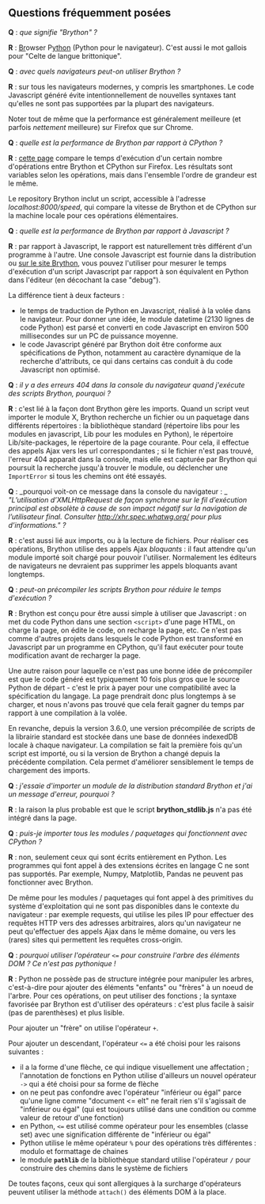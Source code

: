 Questions fréquemment posées
----------------------------

__Q__ : _que signifie "Brython" ?_

__R__ : <u>Br</u>owser P<u>ython</u> (Python pour le navigateur). C'est aussi
le mot gallois pour "Celte de langue brittonique".

__Q__ : _avec quels navigateurs peut-on utiliser Brython ?_

__R__ : sur tous les navigateurs modernes, y compris les smartphones. Le code
Javascript généré évite intentionnellement de nouvelles syntaxes tant qu'elles
ne sont pas supportées par la plupart des navigateurs.

Noter tout de même que la performance est généralement meilleure (et parfois
_nettement_ meilleure) sur Firefox que sur Chrome.

__Q__ : _quelle est la performance de Brython par rapport à CPython ?_

__R__ : [cette page](/speed_results.html) compare le temps d'exécution d'un
certain nombre d'opérations entre Brython et CPython sur Firefox. Les
résultats sont variables selon les opérations, mais dans l'ensemble l'ordre de
grandeur est le même.

Le repository Brython inclut un script, accessible à l'adresse
_localhost:8000/speed_, qui compare la vitesse de Brython et de CPython sur la
machine locale pour ces opérations élémentaires.

__Q__ : _quelle est la performance de Brython par rapport à Javascript ?_

__R__ : par rapport à Javascript, le rapport est naturellement très différent
d'un programme à l'autre. Une console Javascript est fournie dans la
distribution ou [sur le site Brython](http://brython.info/tests/js_console.html),
vous pouvez l'utiliser pour mesurer le temps d'exécution d'un script
Javascript par rapport à son équivalent en Python dans l'éditeur (en décochant
la case "debug").

La différence tient à deux facteurs :

- le temps de traduction de Python en Javascript, réalisé à la volée dans le
  navigateur. Pour donner une idée, le module datetime (2130 lignes de code
  Python) est parsé et converti en code Javascript en environ 500
  millisecondes sur un PC de puissance moyenne.
- le code Javascript généré par Brython doit être conforme aux spécifications
  de Python, notamment au caractère dynamique de la recherche d'attributs, ce
  qui dans certains cas conduit à du code Javascript non optimisé.

__Q__ : _il y a des erreurs 404 dans la console du navigateur quand j'exécute_
_des scripts Brython, pourquoi ?_

__R__ : c'est lié à la façon dont Brython gère les imports. Quand un script
veut importer le module X, Brython recherche un fichier ou un paquetage dans
différents répertoires : la bibliothèque standard (répertoire libs pour les
modules en javascript, Lib pour les modules en Python), le répertoire
Lib/site-packages, le répertoire de la page courante. Pour cela, il effectue
des appels Ajax vers les url correspondantes ; si le fichier n'est pas trouvé,
l'erreur 404 apparait dans la console, mais elle est capturée par Brython qui
poursuit la recherche jusqu'à trouver le module, ou déclencher une
`ImportError` si tous les chemins ont été essayés.

__Q__ : _pourquoi voit-on ce message dans la console du navigateur : _
_"L’utilisation d’XMLHttpRequest de façon synchrone sur le fil d’exécution_
_principal est obsolète à cause de son impact négatif sur la navigation de_
_l’utilisateur final. Consulter http://xhr.spec.whatwg.org/ pour plus_
_d’informations." ?_

__R__ : c'est aussi lié aux imports, ou à la lecture de fichiers. Pour
réaliser ces opérations, Brython utilise des appels Ajax _bloquants_ : il
faut attendre qu'un module importé soit chargé pour pouvoir l'utiliser.
Normalement les éditeurs de navigateurs ne devraient pas supprimer les appels
bloquants avant longtemps.

__Q__ : _peut-on précompiler les scripts Brython pour réduire le temps_
_d'exécution ?_

__R__ : Brython est conçu pour être aussi simple à utiliser que Javascript :
on met du code Python dans une section `<script>` d'une page HTML, on charge
la page, on édite le code, on recharge la page, etc. Ce n'est pas comme
d'autres projets dans lesquels le code Python est transformé en Javascript
par un programme en CPython, qu'il faut exécuter pour toute modification
avant de recharger la page.

Une autre raison pour laquelle ce n'est pas une bonne idée de précompiler est
que le code généré est typiquement 10 fois plus gros que le source Python de
départ - c'est le prix à payer pour une compatibilité avec la spécification du
langage. La page prendrait donc plus longtemps à se charger, et nous n'avons
pas trouvé que cela ferait gagner du temps par rapport à une compilation à la
volée.

En revanche, depuis la version 3.6.0, une version précompilée de scripts de la
librairie standard est stockée dans une base de données indexedDB locale à
chaque navigateur. La compilation se fait la première fois qu'un script est
importé, ou si la version de Brython a changé depuis la précédente
compilation. Cela permet d'améliorer sensiblement le temps de chargement des
imports.

__Q__ : _j'essaie d'importer un module de la distribution standard Brython et_
_j'ai un message d'erreur, pourquoi ?_

__R__ : la raison la plus probable est que le script __brython_stdlib.js__
n'a pas été intégré dans la page.

__Q__ : _puis-je importer tous les modules / paquetages qui fonctionnent avec_
_CPython ?_

__R__ : non, seulement ceux qui sont écrits entièrement en Python. Les
programmes qui font appel à des extensions écrites en langage C ne sont pas
supportés. Par exemple, Numpy, Matplotlib, Pandas ne peuvent pas fonctionner
avec Brython.

De même pour les modules / paquetages qui font appel à des primitives du
système d'exploitation qui ne sont pas disponibles dans le contexte du
navigateur : par exemple requests, qui utilise les piles IP pour effectuer
des requêtes HTTP vers des adresses arbitraires, alors qu'un navigateur ne
peut qu'effectuer des appels Ajax dans le même domaine, ou vers les (rares)
sites qui permettent les requêtes cross-origin.

__Q__ : _pourquoi utiliser l'opérateur `<=` pour construire l'arbre des_
_éléments DOM ? Ce n'est pas pythonique !_

__R__ : Python ne possède pas de structure intégrée pour manipuler les arbres,
c'est-à-dire pour ajouter des éléments "enfants" ou "frères" à un noeud de
l'arbre. Pour ces opérations, on peut utiliser des fonctions ; la syntaxe
favorisée par Brython est d'utiliser des opérateurs : c'est plus facile à
saisir (pas de parenthèses) et plus lisible.

Pour ajouter un "frère" on utilise l'opérateur `+`.

Pour ajouter un descendant, l'opérateur `<=` a été choisi pour les raisons
suivantes :

- il a la forme d'une flèche, ce qui indique visuellement une affectation ;
  l'annotation de fonctions en Python utilise d'ailleurs un nouvel opérateur
  `->` qui a été choisi pour sa forme de flèche
- on ne peut pas confondre avec l'opérateur "inférieur ou égal" parce qu'une
  ligne comme "document <= elt" ne ferait rien s'il s'agissait de "inférieur
  ou égal" (qui est toujours utilisé dans une condition ou comme valeur de
  retour d'une fonction)
- en Python, `<=` est utilisé comme opérateur pour les ensembles (classe set)
  avec une signification différente de "inférieur ou égal"
- Python utilise le même opérateur `%` pour des opérations très différentes :
  modulo et formattage de chaines
- le module __`pathlib`__ de la bibliothèque standard utilise l'opérateur `/`
  pour construire des chemins dans le système de fichiers

De toutes façons, ceux qui sont allergiques à la surcharge d'opérateurs
peuvent utiliser la méthode `attach()` des éléments DOM à la place.

